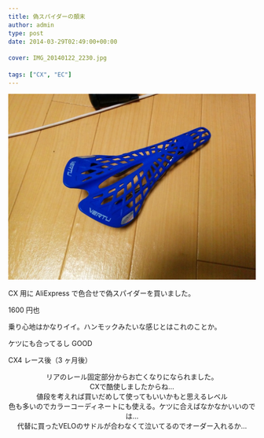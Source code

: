 ```yaml
---
title: 偽スパイダーの顛末
author: admin
type: post
date: 2014-03-29T02:49:00+00:00

cover: IMG_20140122_2230.jpg

tags: ["CX", "EC"]
---
```


![image](IMG_20140122_223026.jpg)

CX 用に AliExpress で色合せで偽スパイダーを買いました。

1600 円也

乗り心地はかなりイイ。ハンモックみたいな感じとはこれのことか。

ケツにも合ってるし GOOD

CX4 レース後（3 ヶ月後）

<div style="text-align: center;">
  リアのレール固定部分からお亡くなりになられました。
</div>

<div style="text-align: center;">
  CXで酷使しましたからね…
</div>

<div style="text-align: center;">
</div>

<div style="text-align: center;">
  値段を考えれば買いだめして使ってもいいかもと思えるレベル
</div>

<div style="text-align: center;">
  色も多いのでカラーコーディネートにも使える。ケツに合えばなかなかいいのでは…
</div>

<div style="text-align: center;">
  代替に買ったVELOのサドルが合わなくて泣いてるのでオーダー入れるか…
</div>

